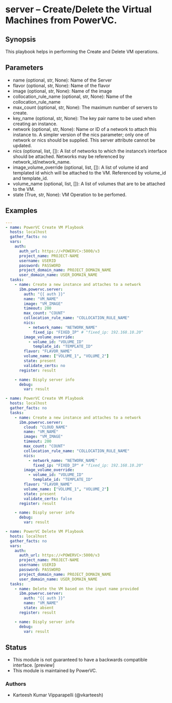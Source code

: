 # server – Create/Delete the Virtual Machines from PowerVC.

## Synopsis
This playbook helps in performing the Create and Delete VM operations.

## Parameters
- name (optional, str, None): Name of the Server
- flavor (optional, str, None): Name of the flavor
- image (optional, str, None): Name of the image
- collocation_rule_name (optional, str, None): Name of the collocation_rule_name
- max_count (optional, str, None): The maximum number of servers to create.
- key_name (optional, str, None): The key pair name to be used when creating an instance.
- network (optional, str, None): Name or ID of a network to attach this instance to. A simpler version of the nics parameter; only one of network or nics should be supplied. This server attribute cannot be updated.
- nics (optional, list, []): A list of networks to which the instance’s interface should be attached. Networks may be referenced by network_id/network_name.
- image_volume_override (optional, list, []): A list of volume id and templated id which will be attached to the VM. Referenced by volume_id and template_id.
- volume_name (optional, list, []): A list of volumes that are to be attached to the VM.
- state (True, str, None): VM Operation to be perfomed.

## Examples
```yaml
---
- name: PowerVC Create VM Playbook
  hosts: localhost
  gather_facts: no
  vars:
    auth:
      auth_url: https://<POWERVC>:5000/v3
      project_name: PROJECT-NAME
      username: USERID
      password: PASSWORD
      project_domain_name: PROJECT_DOMAIN_NAME
      user_domain_name: USER_DOMAIN_NAME
  tasks:
    - name: Create a new instance and attaches to a network
      ibm.powervc.server:
        auth: "{{ auth }}"
        name: "VM_NAME"
        image: "VM_IMAGE"
        timeout: 200
        max_count: "COUNT"
        collocation_rule_name: "COLLOCATION_RULE_NAME"
        nics:
          - network_name: "NETWORK_NAME"
            fixed_ip: "FIXED_IP" # "fixed_ip: 192.168.10.20"
        image_volume_override:
          - volume_id: "VOLUME_ID"
            template_id: "TEMPLATE_ID"
        flavor: "FLAVOR_NAME"
        volume_name: ["VOLUME_1", "VOLUME_2"]
        state: present
        validate_certs: no
      register: result

    - name: Disply server info
      debug:
        var: result
```

```yaml
- name: PowerVC Create VM Playbook
  hosts: localhost
  gather_facts: no
  tasks:
    - name: Create a new instance and attaches to a network
      ibm.powervc.server:
        cloud: "CLOUD_NAME"
        name: "VM_NAME"
        image: "VM_IMAGE"
        timeout: 200
        max_count: "COUNT"
        collocation_rule_name: "COLLOCATION_RULE_NAME"
        nics:
          - network_name: "NETWORK_NAME"
            fixed_ip: "FIXED_IP" # "fixed_ip: 192.168.10.20"
        image_volume_override:
          - volume_id: "VOLUME_ID"
            template_id: "TEMPLATE_ID"
        flavor: "FLAVOR_NAME"
        volume_name: ["VOLUME_1", "VOLUME_2"]
        state: present
        validate_certs: false
      register: result

    - name: Disply server info
      debug:
        var: result
```

```yaml
- name: PowerVC Delete VM Playbook
  hosts: localhost
  gather_facts: no
  vars:
    auth:
      auth_url: https://<POWERVC>:5000/v3
      project_name: PROJECT-NAME
      username: USERID
      password: PASSWORD
      project_domain_name: PROJECT_DOMAIN_NAME
      user_domain_name: USER_DOMAIN_NAME
  tasks:
    - name: Delete the VM based on the input name provided
      ibm.powervc.server:
        auth: "{{ auth }}"
        name: "VM_NAME"
        state: absent
      register: result

    - name: Disply server info
      debug:
        var: result
```

## Status
- This module is not guaranteed to have a backwards compatible interface. [preview]
- This module is maintained by PowerVC.

### Authors
- Karteesh Kumar Vipparapelli (@vkarteesh)